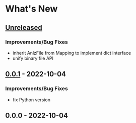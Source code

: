 # What's New

<a name="unreleased"></a>
## [Unreleased]

### Improvements/Bug Fixes
- inherit AnlzFile from Mapping to implement dict interface
- unify binary file API


<a name="0.0.1"></a>
## [0.0.1] - 2022-10-04
### Improvements/Bug Fixes
- fix Python version


<a name="0.0.0"></a>
## 0.0.0 - 2022-10-04


[Unreleased]: https://github.com/dylanljones/pyrekordbox/compare/0.0.1...HEAD
[0.0.1]: https://github.com/dylanljones/pyrekordbox/compare/0.0.0...0.0.1
